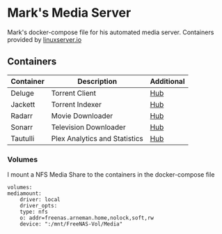 # Mark's Media Server

Mark's docker-compose file for his automated media server. Containers provided by [linuxserver.io](https://linuxserver.io)

## Containers

Container | Description | Additional
----------|----------|----------
Deluge | Torrent Client | [Hub](https://hub.docker.com/r/linuxserver/deluge)
Jackett | Torrent Indexer | [Hub](https://hub.docker.com/r/linuxserver/jackett)
Radarr  | Movie Downloader | [Hub](https://hub.docker.com/r/linuxserver/radarr)
Sonarr | Television Downloader | [Hub](https://hub.docker.com/r/linuxserver/sonarr)
Tautulli | Plex Analytics and Statistics | [Hub](https://hub.docker.com/r/linuxserver/tautulli)

### Volumes

I mount a NFS Media Share to the containers in the docker-compose file

    volumes:
    mediamount:
        driver: local
        driver_opts:
        type: nfs
        o: addr=freenas.arneman.home,nolock,soft,rw
        device: ":/mnt/FreeNAS-Vol/Media"
